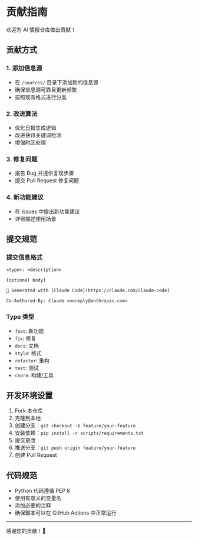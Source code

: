 # 贡献指南

欢迎为 AI 情报仓库做出贡献！

## 贡献方式

### 1. 添加信息源
- 在 `/sources/` 目录下添加新的信息源
- 确保信息源可靠且更新频繁
- 按照现有格式进行分类

### 2. 改进算法
- 优化日报生成逻辑
- 改进快讯关键词检测
- 增强时区处理

### 3. 修复问题
- 报告 Bug 并提供复现步骤
- 提交 Pull Request 修复问题

### 4. 新功能建议
- 在 Issues 中提出新功能建议
- 详细描述使用场景

## 提交规范

### 提交信息格式
```
<type>: <description>

[optional body]

🤖 Generated with [Claude Code](https://claude.com/claude-code)

Co-Authored-By: Claude <noreply@anthropic.com>
```

### Type 类型
- `feat`: 新功能
- `fix`: 修复
- `docs`: 文档
- `style`: 格式
- `refactor`: 重构
- `test`: 测试
- `chore`: 构建/工具

## 开发环境设置

1. Fork 本仓库
2. 克隆到本地
3. 创建分支：`git checkout -b feature/your-feature`
4. 安装依赖：`pip install -r scripts/requirements.txt`
5. 提交更改
6. 推送分支：`git push origin feature/your-feature`
7. 创建 Pull Request

## 代码规范

- Python 代码遵循 PEP 8
- 使用有意义的变量名
- 添加必要的注释
- 确保脚本可以在 GitHub Actions 中正常运行

---

感谢您的贡献！🚀
